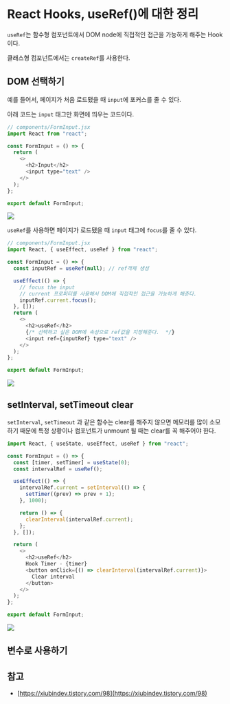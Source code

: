 # React Hooks, useRef()에 대한 정리

`useRef`는 함수형 컴포넌트에서 DOM node에 직접적인 접근을 가능하게 해주는 Hook이다.

클래스형 컴포넌트에서는 `createRef`를 사용한다.

## DOM 선택하기
예를 들어서, 페이지가 처음 로드됐을 때 `input`에 포커스를 줄 수 있다. 

아래 코드는 `input` 태그만 화면에 띄우는 코드이다.

```js
// components/FormInput.jsx
import React from "react";

const FormInput = () => {
  return (
    <>
      <h2>Input</h2>
      <input type="text" /> 
    </>
  );
};

export default FormInput;

```
<p aling="center"><img src="https://images.velog.io/images/tlatjdgh3778/post/b3bbd9bd-805f-4995-a1f8-bc4a61728d9c/input.gif" /></p>

`useRef`를 사용하면 페이지가 로드됐을 때 `input` 태그에 `focus`를 줄 수 있다.

```js
// components/FormInput.jsx
import React, { useEffect, useRef } from "react";

const FormInput = () => {
  const inputRef = useRef(null); // ref객체 생성

  useEffect(() => {
    // focus the input
    // current 프로퍼티를 사용해서 DOM에 직접적인 접근을 가능하게 해준다.
    inputRef.current.focus();
  }, []);
  return (
    <>
      <h2>useRef</h2>
      {/* 선택하고 싶은 DOM에 속성으로 ref값을 지정해준다.  */}
      <input ref={inputRef} type="text" /> 
    </>
  );
};

export default FormInput;

```

<p aling="center"><img src="https://images.velog.io/images/tlatjdgh3778/post/2a1089f7-d733-4df8-abbc-efc873c96350/useRef.gif" /></p>


## setInterval, setTimeout clear
`setInterval`, `setTimeout` 과 같은 함수는 clear를 해주지 않으면 메모리를 많이 소모하기 때문에 특정 상황이나 컴포넌트가 unmount 될 때는 clear를 꼭 해주어야 한다.

```js
import React, { useState, useEffect, useRef } from "react";

const FormInput = () => {
  const [timer, setTimer] = useState(0);
  const intervalRef = useRef();

  useEffect(() => {
    intervalRef.current = setInterval(() => {
      setTimer((prev) => prev + 1);
    }, 1000);

    return () => {
      clearInterval(intervalRef.current);
    };
  }, []);

  return (
    <>
      <h2>useRef</h2>
      Hook Timer - {timer}
      <button onClick={() => clearInterval(intervalRef.current)}>
        Clear interval
      </button>
    </>
  );
};

export default FormInput;
```

<p align="cener"><img src="https://images.velog.io/images/tlatjdgh3778/post/493a92ea-ccee-46af-bb68-6ff12b5dd381/clear.gif" /></p>

## 변수로 사용하기

## 참고
* [https://xiubindev.tistory.com/98](https://xiubindev.tistory.com/98)
